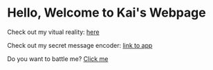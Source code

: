 # Hello, Welcome to Kai's Webpage
Check out my vitual reality: [here](https://abstracted-transparent-rondeletia.glitch.me/)

Check out my secret message encoder: [link to app](https://watery-organized-marquess.glitch.me/)

Do you want to battle me? [Click me](https://hulking-spotless-bank.glitch.me/)

